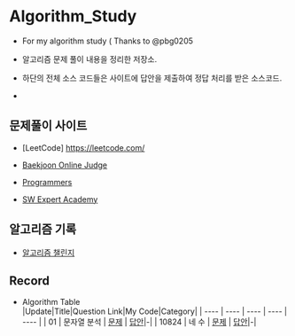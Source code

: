 # Algorithm_Study
- For my algorithm study ( Thanks to @pbg0205

- 알고리즘 문제 풀이 내용을 정리한 저장소.
- 하단의 전체 소스 코드들은 사이트에 답안을 제출하여 정답 처리를 받은 소스코드.
-
## 문제풀이 사이트
* [LeetCode] https://leetcode.com/

* [Baekjoon Online Judge](https://www.acmicpc.net/)

* [Programmers](https://programmers.co.kr/)

* [SW Expert Academy](https://swexpertacademy.com/main/main.do)


## 알고리즘 기록
- [알고리즘 챌린지](https://github.com/UihyunJeong/Algorithm_Study/edit/main/README.md)

## Record
- Algorithm Table    
  |Update|Title|Question Link|My Code|Category|
    | ---- | ---- | ---- | ---- | ---- |
    | 01 | 문자열 분석 | [문제](https://www.acmicpc.net/problem/10820) | [답안](https://github.com/pbg0205/algorithm_study/blob/master/Baekjoon/src/baekjoon10820/Main.java)|-|
    | 10824 | 네 수 | [문제](https://www.acmicpc.net/problem/10824) | [답안](https://github.com/pbg0205/algorithm_study/blob/master/Baekjoon/src/baekjoon10824/Main.java)|-|
